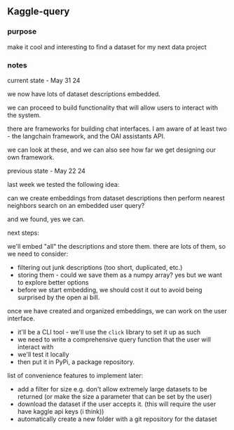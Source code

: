 ## Kaggle-query

### purpose

make it cool and interesting to find a dataset for my next data project

### notes

current state - May 31 24

we now have lots of dataset descriptions embedded.

we can proceed to build functionality that will allow users to 
interact with the system.

there are frameworks for building chat interfaces. I am aware of at least two - the langchain framework, and the OAI assistants API.

we can look at these, and we can also see how far we get designing our own framework.

previous state - May 22 24

last week we tested the following idea:

can we create embeddings from dataset descriptions then perform nearest neighbors search on an embedded user query?

and we found, yes we can.

next steps:

we'll embed "all" the descriptions and store them. there are lots of them, so we need to consider:

- filtering out junk descriptions (too short, duplicated, etc.)
- storing them - could we save them as a numpy array? yes but we want to explore better options
- before we start embedding, we should cost it out to avoid being surprised by the open ai bill.

once we have created and organized embeddings, we can work on the user interface.

- it'll be a CLI tool - we'll use the `click` library to set it up as such
- we need to write a comprehensive query function that the user will interact with
- we'll test it locally
- then put it in PyPi, a package repository.


list of convenience features to implement later:

- add a filter for size e.g. don't allow extremely large datasets to be returned (or make the size a parameter that can be set by the user) 
- download the dataset if the user accepts it. (this will require the user have kaggle api keys (i think))
- automatically create a new folder with a git repository for the dataset

